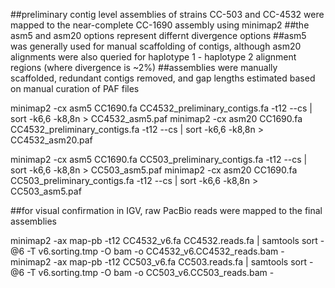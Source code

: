 ##preliminary contig level assemblies of strains CC-503 and CC-4532 were mapped to the near-complete CC-1690 assembly using minimap2
##the asm5 and asm20 options represent differnt divergence options
##asm5 was generally used for manual scaffolding of contigs, although asm20 alignments were also queried for haplotype 1 - haplotype 2 alignment regions (where divergence is ~2%)
##assemblies were manually scaffolded, redundant contigs removed, and gap lengths estimated based on manual curation of PAF files

minimap2 -cx asm5 CC1690.fa CC4532_preliminary_contigs.fa -t12 --cs  | sort -k6,6 -k8,8n > CC4532_asm5.paf
minimap2 -cx asm20 CC1690.fa CC4532_preliminary_contigs.fa -t12 --cs  | sort -k6,6 -k8,8n > CC4532_asm20.paf

minimap2 -cx asm5 CC1690.fa CC503_preliminary_contigs.fa -t12 --cs  | sort -k6,6 -k8,8n > CC503_asm5.paf
minimap2 -cx asm20 CC1690.fa CC503_preliminary_contigs.fa -t12 --cs  | sort -k6,6 -k8,8n > CC503_asm5.paf

##for visual confirmation in IGV, raw PacBio reads were mapped to the final assemblies

minimap2 -ax map-pb -t12 CC4532_v6.fa CC4532.reads.fa | samtools sort -@6 -T v6.sorting.tmp -O bam -o CC4532_v6.CC4532_reads.bam -
minimap2 -ax map-pb -t12 CC503_v6.fa CC503.reads.fa | samtools sort -@6 -T v6.sorting.tmp -O bam -o CC503_v6.CC503_reads.bam -

